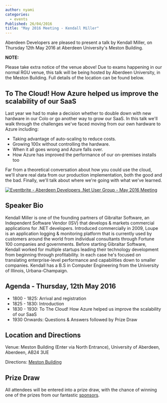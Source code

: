 ```yaml
---
author: nyami
categories:
  - events
Published: 26/04/2016
title: "May 2016 Meeting - Kendall Miller"
---
```


Aberdeen Developers are pleased to present a talk by Kendall Miller, on Thursday 12th May 2016 at Aberdeen University's Meston Building.

**NOTE:**

Please take extra notice of the venue above!  Due to exams happening in our normal RGU venue, this talk will be being hosted by Aberdeen University, in the Meston Building.  Full details of the location can be found below.

## To The Cloud! How Azure helped us improve the scalability of our SaaS

Last year we had to make a decision whether to double down with new hardware in our Colo or go another way to grow our SaaS. In this talk we'll walk through the challenges we've faced moving from our own hardware to Azure including:

* Taking advantage of auto-scaling to reduce costs.
* Growing 100x without controlling the hardware.
* When it all goes wrong and Azure falls over.
* How Azure has improved the performance of our on-premises installs too

Far from a theoretical conversation about how you could use the cloud, we'll share real data from our production implementation, both the good and the bad. Finally, we'll talk about where we're going with what we've learned.

[![Eventbrite - Aberdeen Developers .Net User Group - May 2016 Meeting](https://www.eventbrite.com/custombutton?eid=11987778769)](http://www.eventbrite.com/e/aberdeen-developers-net-user-group-may-2016-meeting-tickets-24846287916?aff=blog)

## Speaker Bio

Kendall Miller is one of the founding partners of Gibraltar Software, an Independent Software Vendor (ISV) that develops & markets commercial applications for .NET developers. Introduced commercially in 2009, Loupe is an application logging & monitoring platform that is currently used by customers around the world from individual consultants through Fortune 100 companies and governments. Before starting Gibraltar Software, Kendall worked for multiple startups leading their technology development from beginning through profitability. In each case he's focused on translating enterprise-level performance and capabilities down to smaller companies. Kendall has a B.S in Computer Engineering from the University of Illinois, Urbana-Champaign.

## Agenda - Thursday, 12th May 2016

* 1800 - 1825: Arrival and registration
* 1825 - 1830: Introduction
* 1830 - 1930: To The Cloud! How Azure helped us improve the scalability of our SaaS
* 1930 Onwards: Questions &amp; Answers followed by Prize Draw

## Location and Directions

Venue: Meston Building (Enter via North Entrance), University of Aberdeen, Aberdeen, AB24 3UE

Directions: [Meston Building](https://www.google.com/maps/d/viewer?mid=zy5sr2VnGJ2w.khFsoArRBh_Y&hl=en)

## Prize Draw

All attendees will be entered into a prize draw, with the chance of winning one of the prizes from our fantastic [sponsors](http://www.aberdeendevelopers.co.uk/sponsors/).
